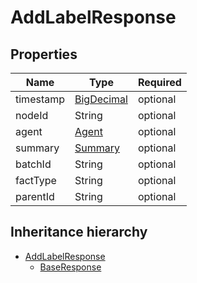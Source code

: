 

# AddLabelResponse

## Properties

Name | Type | Required
-------- | -------- | --------
timestamp | [BigDecimal](BigDecimal.md) | optional
nodeId | String | optional
agent | [Agent](Agent.md) | optional
summary | [Summary](Summary.md) | optional
batchId | String | optional
factType | String | optional
parentId | String | optional




## Inheritance hierarchy


* [AddLabelResponse](AddLabelResponse.md)
    * [BaseResponse](BaseResponse.md)
